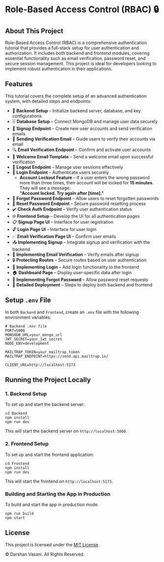 # Role-Based Access Control (RBAC) 🔒



## About This Project

Role-Based Access Control (RBAC) is a comprehensive authentication tutorial that provides a full-stack setup for user authentication and authorization. It includes both backend and frontend modules, covering essential functionality such as email verification, password reset, and secure session management. This project is ideal for developers looking to implement robust authentication in their applications.

## Features

This tutorial covers the complete setup of an advanced authentication system, with detailed steps and endpoints:

- 🔧 **Backend Setup** – Initialize backend server, database, and key configurations
- 🗄️ **Database Setup** – Connect MongoDB and manage user data securely
- 🔐 **Signup Endpoint** – Create new user accounts and send verification emails
- 📧 **Sending Verification Email** – Guide users to verify their accounts via email
- 🔍 **Email Verification Endpoint** – Confirm and activate user accounts
- 📄 **Welcome Email Template** – Send a welcome email upon successful verification
- 🚪 **Logout Endpoint** – Manage user sessions effectively
- 🔑 **Login Endpoint** – Authenticate users securely
  - **Account Lockout Feature** – If a user enters the wrong password more than three times, their account will be locked for **15 minutes**. They will see a message:  
    **"Account locked. Try again after [time]."**
- 🔄 **Forgot Password Endpoint** – Allow users to reset forgotten passwords
- 🔁 **Reset Password Endpoint** – Secure password resetting process
- ✔️ **Check Auth Endpoint** – Verify user authentication status
- 🌐 **Frontend Setup** – Develop the UI for all authentication pages
- 📋 **Signup Page UI** – Interface for user registration
- 🔓 **Login Page UI** – Interface for user login
- ✅ **Email Verification Page UI** – Confirm user emails
- 📤 **Implementing Signup** – Integrate signup and verification with the backend
- 📧 **Implementing Email Verification** – Verify emails after signup
- 🔒 **Protecting Routes** – Secure routes based on user authentication
- 🔑 **Implementing Login** – Add login functionality to the frontend
- 🏠 **Dashboard Page** – Display user-specific data after login
- 🔄 **Implementing Forgot Password** – Allow password reset requests
- 🚀 **Detailed Deployment** – Steps to deploy both backend and frontend

## Setup `.env` File

In both `Backend` and `Frontend`, create an `.env` file with the following environment variables:

```plaintext
# Backend .env file
PORT=5000
MONGODB_URL=your_mongo_url
JWT_SECRET=your_jwt_secret
NODE_ENV=development

MAILTRAP_TOKEN=your_mailtrap_token
MAILTRAP_ENDPOINT=https://send.api.mailtrap.io/

CLIENT_URL=http://localhost:5173
```

## Running the Project Locally

### 1. Backend Setup

To set up and start the backend server:

```shell
cd Backend
npm install
npm run dev
```

This will start the backend server on `http://localhost:5000`.

### 2. Frontend Setup

To set up and start the frontend application:

```shell
cd Frontend
npm install
npm run dev
```

This will start the frontend on `http://localhost:5173`.


### Building and Starting the App in Production

To build and start the app in production mode:

```shell
npm run build
npm start
```

## License

This project is licensed under the [MIT License](LICENSE).

© Darshan Vasani. All Rights Reserved.


